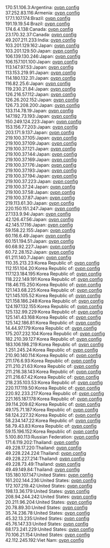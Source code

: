 170.51.106.3:Argentina: [ovpn config](vpn/170_51_106_3.ovpn)  
37.252.83.116:Armenia: [ovpn config](vpn/37_252_83_116.ovpn)  
177.1.107.174:Brazil: [ovpn config](vpn/177_1_107_174.ovpn)  
191.19.19.54:Brazil: [ovpn config](vpn/191_19_19_54.ovpn)  
174.6.4.138:Canada: [ovpn config](vpn/174_6_4_138.ovpn)  
23.170.32.37:Canada: [ovpn config](vpn/23_170_32_37.ovpn)  
49.207.211.233:India: [ovpn config](vpn/49_207_211_233.ovpn)  
103.201.129.162:Japan: [ovpn config](vpn/103_201_129_162.ovpn)  
103.201.129.50:Japan: [ovpn config](vpn/103_201_129_50.ovpn)  
106.139.130.246:Japan: [ovpn config](vpn/106_139_130_246.ovpn)  
106.157.101.100:Japan: [ovpn config](vpn/106_157_101_100.ovpn)  
113.147.97.53:Japan: [ovpn config](vpn/113_147_97_53.ovpn)  
113.153.219.91:Japan: [ovpn config](vpn/113_153_219_91.ovpn)  
114.180.132.31:Japan: [ovpn config](vpn/114_180_132_31.ovpn)  
116.82.25.6:Japan: [ovpn config](vpn/116_82_25_6.ovpn)  
119.230.21.84:Japan: [ovpn config](vpn/119_230_21_84.ovpn)  
126.216.57.112:Japan: [ovpn config](vpn/126_216_57_112.ovpn)  
126.26.202.152:Japan: [ovpn config](vpn/126_26_202_152.ovpn)  
126.73.208.200:Japan: [ovpn config](vpn/126_73_208_200.ovpn)  
133.114.78.19:Japan: [ovpn config](vpn/133_114_78_19.ovpn)  
147.192.73.193:Japan: [ovpn config](vpn/147_192_73_193.ovpn)  
150.249.124.223:Japan: [ovpn config](vpn/150_249_124_223.ovpn)  
153.156.77.203:Japan: [ovpn config](vpn/153_156_77_203.ovpn)  
203.171.9.137:Japan: [ovpn config](vpn/203_171_9_137.ovpn)  
219.100.37.105:Japan: [ovpn config](vpn/219_100_37_105.ovpn)  
219.100.37.109:Japan: [ovpn config](vpn/219_100_37_109.ovpn)  
219.100.37.121:Japan: [ovpn config](vpn/219_100_37_121.ovpn)  
219.100.37.144:Japan: [ovpn config](vpn/219_100_37_144.ovpn)  
219.100.37.169:Japan: [ovpn config](vpn/219_100_37_169.ovpn)  
219.100.37.176:Japan: [ovpn config](vpn/219_100_37_176.ovpn)  
219.100.37.193:Japan: [ovpn config](vpn/219_100_37_193.ovpn)  
219.100.37.194:Japan: [ovpn config](vpn/219_100_37_194.ovpn)  
219.100.37.223:Japan: [ovpn config](vpn/219_100_37_223.ovpn)  
219.100.37.24:Japan: [ovpn config](vpn/219_100_37_24.ovpn)  
219.100.37.58:Japan: [ovpn config](vpn/219_100_37_58.ovpn)  
219.100.37.87:Japan: [ovpn config](vpn/219_100_37_87.ovpn)  
219.113.61.30:Japan: [ovpn config](vpn/219_113_61_30.ovpn)  
220.150.151.247:Japan: [ovpn config](vpn/220_150_151_247.ovpn)  
27.133.9.94:Japan: [ovpn config](vpn/27_133_9_94.ovpn)  
42.126.47.56:Japan: [ovpn config](vpn/42_126_47_56.ovpn)  
42.145.17.116:Japan: [ovpn config](vpn/42_145_17_116.ovpn)  
59.158.22.155:Japan: [ovpn config](vpn/59_158_22_155.ovpn)  
60.116.6.49:Japan: [ovpn config](vpn/60_116_6_49.ovpn)  
60.151.194.51:Japan: [ovpn config](vpn/60_151_194_51.ovpn)  
60.68.92.227:Japan: [ovpn config](vpn/60_68_92_227.ovpn)  
60.72.28.152:Japan: [ovpn config](vpn/60_72_28_152.ovpn)  
61.211.140.7:Japan: [ovpn config](vpn/61_211_140_7.ovpn)  
110.35.213.23:Korea Republic of: [ovpn config](vpn/110_35_213_23.ovpn)  
112.151.104.20:Korea Republic of: [ovpn config](vpn/112_151_104_20.ovpn)  
117.123.184.195:Korea Republic of: [ovpn config](vpn/117_123_184_195.ovpn)  
118.222.149.191:Korea Republic of: [ovpn config](vpn/118_222_149_191.ovpn)  
118.46.115.250:Korea Republic of: [ovpn config](vpn/118_46_115_250.ovpn)  
121.143.68.225:Korea Republic of: [ovpn config](vpn/121_143_68_225.ovpn)  
121.145.105.52:Korea Republic of: [ovpn config](vpn/121_145_105_52.ovpn)  
121.158.186.248:Korea Republic of: [ovpn config](vpn/121_158_186_248.ovpn)  
124.197.132.155:Korea Republic of: [ovpn config](vpn/124_197_132_155.ovpn)  
125.132.99.229:Korea Republic of: [ovpn config](vpn/125_132_99_229.ovpn)  
125.141.43.168:Korea Republic of: [ovpn config](vpn/125_141_43_168.ovpn)  
125.142.186.81:Korea Republic of: [ovpn config](vpn/125_142_186_81.ovpn)  
14.44.97.179:Korea Republic of: [ovpn config](vpn/14_44_97_179.ovpn)  
175.207.232.104:Korea Republic of: [ovpn config](vpn/175_207_232_104.ovpn)  
182.210.39.127:Korea Republic of: [ovpn config](vpn/182_210_39_127.ovpn)  
183.106.198.219:Korea Republic of: [ovpn config](vpn/183_106_198_219.ovpn)  
1.251.245.24:Korea Republic of: [ovpn config](vpn/1_251_245_24.ovpn)  
210.90.140.114:Korea Republic of: [ovpn config](vpn/210_90_140_114.ovpn)  
211.176.6.93:Korea Republic of: [ovpn config](vpn/211_176_6_93.ovpn)  
211.210.21.63:Korea Republic of: [ovpn config](vpn/211_210_21_63.ovpn)  
211.216.38.143:Korea Republic of: [ovpn config](vpn/211_216_38_143.ovpn)  
211.216.67.42:Korea Republic of: [ovpn config](vpn/211_216_67_42.ovpn)  
218.235.103.53:Korea Republic of: [ovpn config](vpn/218_235_103_53.ovpn)  
220.117.119.50:Korea Republic of: [ovpn config](vpn/220_117_119_50.ovpn)  
220.92.233.217:Korea Republic of: [ovpn config](vpn/220_92_233_217.ovpn)  
221.165.187.178:Korea Republic of: [ovpn config](vpn/221_165_187_178.ovpn)  
39.114.209.62:Korea Republic of: [ovpn config](vpn/39_114_209_62.ovpn)  
49.175.71.187:Korea Republic of: [ovpn config](vpn/49_175_71_187.ovpn)  
58.124.227.32:Korea Republic of: [ovpn config](vpn/58_124_227_32.ovpn)  
58.234.147.22:Korea Republic of: [ovpn config](vpn/58_234_147_22.ovpn)  
58.79.43.83:Korea Republic of: [ovpn config](vpn/58_79_43_83.ovpn)  
59.15.196.152:Korea Republic of: [ovpn config](vpn/59_15_196_152.ovpn)  
5.100.80.113:Russian Federation: [ovpn config](vpn/5_100_80_113.ovpn)  
171.6.119.202:Thailand: [ovpn config](vpn/171_6_119_202.ovpn)  
49.228.17.220:Thailand: [ovpn config](vpn/49_228_17_220.ovpn)  
49.228.224.224:Thailand: [ovpn config](vpn/49_228_224_224.ovpn)  
49.228.227.214:Thailand: [ovpn config](vpn/49_228_227_214.ovpn)  
49.228.73.49:Thailand: [ovpn config](vpn/49_228_73_49.ovpn)  
49.49.149.84:Thailand: [ovpn config](vpn/49_49_149_84.ovpn)  
135.180.107.147:United States: [ovpn config](vpn/135_180_107_147.ovpn)  
161.202.144.236:United States: [ovpn config](vpn/161_202_144_236.ovpn)  
172.107.219.42:United States: [ovpn config](vpn/172_107_219_42.ovpn)  
198.13.36.179:United States: [ovpn config](vpn/198_13_36_179.ovpn)  
208.94.244.242:United States: [ovpn config](vpn/208_94_244_242.ovpn)  
20.211.96.204:United States: [ovpn config](vpn/20_211_96_204.ovpn)  
20.78.89.30:United States: [ovpn config](vpn/20_78_89_30.ovpn)  
35.74.236.78:United States: [ovpn config](vpn/35_74_236_78.ovpn)  
45.32.13.235:United States: [ovpn config](vpn/45_32_13_235.ovpn)  
45.76.147.33:United States: [ovpn config](vpn/45_76_147_33.ovpn)  
68.173.241.229:United States: [ovpn config](vpn/68_173_241_229.ovpn)  
70.106.21.154:United States: [ovpn config](vpn/70_106_21_154.ovpn)  
42.112.245.192:Viet Nam: [ovpn config](vpn/42_112_245_192.ovpn)  
